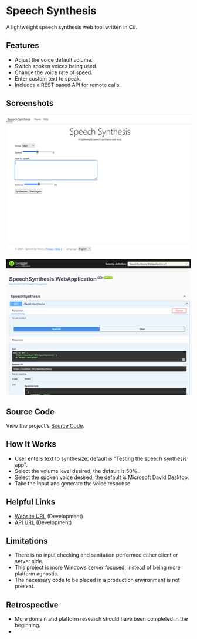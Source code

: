 # Speech Synthesis
A lightweight speech synthesis web tool written in C#. 

## Features
- Adjust the voice default volume.
- Switch spoken voices being used.
- Change the voice rate of speed.
- Enter custom text to speak.
- Includes a REST based API for remote calls.

## Screenshots
![Screenshot 1](Media/Screenshots/HomePage.png)

![Screenshot 2](Media/Screenshots/APIHome.png)

## Source Code
View the project's [Source Code](https://github.com/hayes0278/Speech-Synthesis).

## How It Works
- User enters text to synthesize, default is "Testing the speech synthesis app".
- Select the volume level desired, the default is 50%.
- Select the spoken voice desired, the default is Microsoft David Desktop.
- Take the input and generate the voice response.

## Helpful Links
- [Website URL](https://localhost:7021) (Development)
- [API URL](https://localhost:7021/swagger) (Development)

## Limitations
- There is no input checking and sanitation performed either client or server side.
- This project is more Windows server focused, instead of being more platform agnostic.
- The necessary code to be placed in a production environment is not present.

## Retrospective
- More domain and platform research should have been completed in the beginning.
- 